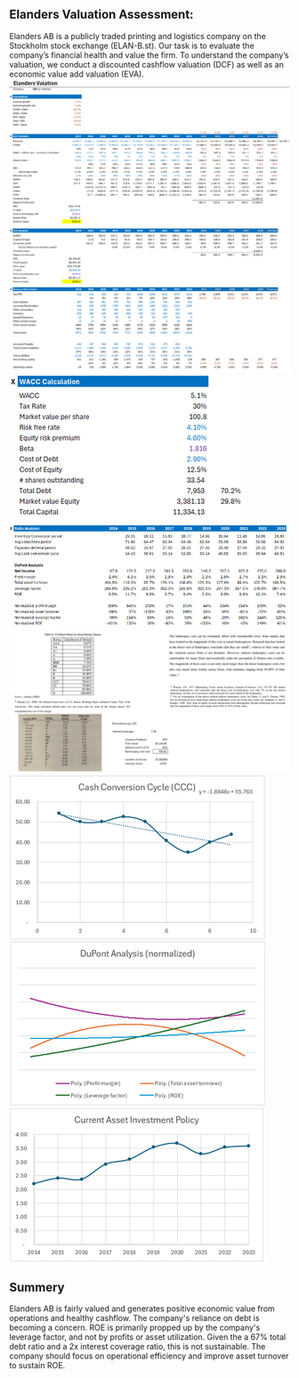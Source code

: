 ## Elanders Valuation Assessment:
Elanders AB is a publicly traded printing and logistics company on the Stockholm stock exchange (ELAN-B.st). 
Our task is to evaluate the company’s financial health and value the firm. 
To understand the company’s valuation, we conduct a discounted cashflow valuation (DCF) as well as an economic value add valuation (EVA). 
![Alt text](https://github.com/alexlampros/valuation/blob/main/Elanders%20screenshot.png)
![Alt text](https://github.com/alexlampros/valuation/blob/main/Elanders%20screenshot_2.png)
![Alt text](https://github.com/alexlampros/valuation/blob/main/Elanders%20screenshot_3.png)
![Alt text](https://github.com/alexlampros/valuation/blob/main/Elanders%20screenshot_4.png)
![Alt text](https://github.com/alexlampros/valuation/blob/main/Elanders%20screenshot_5.png)
![Alt text](https://github.com/alexlampros/valuation/blob/main/Elanders%20screenshot_6.png)
![Alt text](https://github.com/alexlampros/valuation/blob/main/Elanders%20screenshot_7.png)
![Alt text](https://github.com/alexlampros/valuation/blob/main/Elanders%20screenshot_8.png)

## Summery
Elanders AB is fairly valued and generates positive economic value from operations and healthy cashflow.
The company's reliance on debt is becoming a concern. ROE is primarily propped up by the company's leverage factor, and not by profits or asset utilization. Given the a 67% total debt ratio and a 2x interest coverage ratio, this is not sustainable. The company should focus on operational efficiency and improve asset turnover to sustain ROE. 

